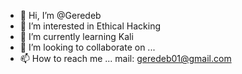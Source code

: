 - 👋 Hi, I’m @Geredeb
- 👀 I’m interested in Ethical Hacking
- 🌱 I’m currently learning Kali
- 💞️ I’m looking to collaborate on ...
- 📫 How to reach me ... mail: geredeb01@gmail.com

<!---
Geredeb/Geredeb is a ✨ special ✨ repository because its `README.md` (this file) appears on your GitHub profile.
You can click the Preview link to take a look at your changes.
--->
